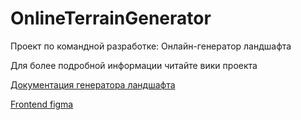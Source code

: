 # OnlineTerrainGenerator
Проект по командной разработке: Онлайн-генератор ландшафта

Для более подробной информации читайте вики проекта

[Документация генератора ландшафта](https://Yokud.github.io/OnlineTerrainGenerator/annotated.html)

<a href="https://www.figma.com/file/PlR5ubseEq8RxMJtWzmuMg/Untitled?node-id=0%3A1&t=ngMiPbmRtDgvis1e-1" target="_blank">Frontend figma</a>